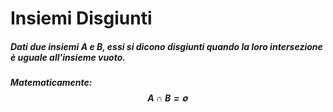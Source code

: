 # Insiemi Disgiunti

##### Dati due insiemi $A$ e $B$, essi si dicono **disgiunti** quando la loro intersezione è uguale all'insieme vuoto.

##### Matematicamente: $$A\cap B = \emptyset$$
